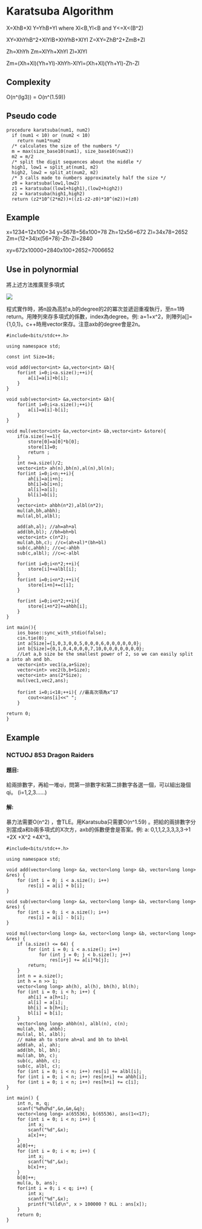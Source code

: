 # Karatsuba Algorithm

X=XhB+Xl
Y=YhB+Yl
where Xl<B,Yl<B and Y<=X<(B^2)

XY=XhYhB^2+XlYlB+XhYhB+XlYl
Z=XY=ZhB^2+ZmB+Zl

Zh=XhYh
Zm=XlYh+XhYl
Zl=XlYl

Zm=(Xh+Xl)(Yh+Yl)-XhYh-XlYl=(Xh+Xl)(Yh+Yl)-Zh-Zl

## Complexity
O(n^(lg3)) = O(n^(1.59))

## Pseudo code
```
procedure karatsuba(num1, num2)
  if (num1 < 10) or (num2 < 10)
    return num1*num2
  /* calculates the size of the numbers */
  m = max(size_base10(num1), size_base10(num2))
  m2 = m/2
  /* split the digit sequences about the middle */
  high1, low1 = split_at(num1, m2)
  high2, low2 = split_at(num2, m2)
  /* 3 calls made to numbers approximately half the size */
  z0 = karatsuba(low1,low2)
  z1 = karatsuba((low1+high1),(low2+high2))
  z2 = karatsuba(high1,high2)
  return (z2*10^(2*m2))+((z1-z2-z0)*10^(m2))+(z0)
```
## Example
x=1234=12x100+34
y=5678=56x100+78
Zh=12x56=672
Zl=34x78=2652
Zm=(12+34)x(56+78)-Zh-Zl=2840

xy=672x10000+2840x100+2652=7006652


## Use in polynormial
將上述方法推廣至多項式

![](https://i.imgur.com/ZOeexzZ.jpg)

程式實作時，將n設為高於a,b的degree的2的冪次並遞迴重複執行，至n=1時return。用陣列來存多項式的係數，index為degree。例: a=1+x^2，則陣列a[]={1,0,1}。c++時用vector來存。注意axb的degree會是2n。


```
#include<bits/stdc++.h>

using namespace std;

const int Size=16;

void add(vector<int> &a,vector<int> &b){
    for(int i=0;i<a.size();++i){
        a[i]=a[i]+b[i];
    }
}

void sub(vector<int> &a,vector<int> &b){
    for(int i=0;i<a.size();++i){
        a[i]=a[i]-b[i];
    }
}

void mul(vector<int> &a,vector<int> &b,vector<int> &store){
    if(a.size()==1){
        store[0]=a[0]*b[0];
        store[1]=0;
        return ;
    }
    int n=a.size()/2;
    vector<int> ah(n),bh(n),al(n),bl(n);
    for(int i=0;i<n;++i){
        ah[i]=a[i+n];
        bh[i]=b[i+n];
        al[i]=a[i];
        bl[i]=b[i];
    }
    vector<int> ahbh(n*2),albl(n*2);
    mul(ah,bh,ahbh);
    mul(al,bl,albl);

    add(ah,al); //ah=ah+al
    add(bh,bl); //bh=bh+bl
    vector<int> c(n*2);
    mul(ah,bh,c); //c=(ah+al)*(bh+bl)
    sub(c,ahbh); //c=c-ahbh
    sub(c,albl); //c=c-albl

    for(int i=0;i<n*2;++i){
        store[i]+=albl[i];
    }
    for(int i=0;i<n*2;++i){
        store[i+n]+=c[i];
    }

    for(int i=0;i<n*2;++i){
        store[i+n*2]+=ahbh[i];
    }
}

int main(){
    ios_base::sync_with_stdio(false);
    cin.tie(0);
    int a[Size]={1,0,3,0,0,5,0,0,0,6,0,0,0,0,0,0};
    int b[Size]={0,1,0,4,0,0,0,7,10,0,0,0,0,0,0,0};
    //Let a,b size be the smallest power of 2, so we can easily split a into ah and bh.
    vector<int> vec1(a,a+Size);
    vector<int> vec2(b,b+Size);
    vector<int> ans(2*Size);
    mul(vec1,vec2,ans);

    for(int i=0;i<18;++i){ //最高次項為x^17
        cout<<ans[i]<<" ";
    }

return 0;
}

```

## Example
### NCTUOJ 853 Dragon Raiders
#### 題目:
給兩排數字，再給一堆qi，問第一排數字和第二排數字各選一個，可以組出幾個qi。 (i=1,2,3......)
#### 解:
暴力法需要O(n^2) ，會TLE。用Karatsuba只需要O(n^1.59) 。把給的兩排數字分別當成a和b兩多項式的X次方，axb的係數便會是答案。例: a: 0,1,1,2,3,3,3,3->1 +2X +X^2 +4X^3。
```
#include<bits/stdc++.h>

using namespace std;

void add(vector<long long> &a, vector<long long> &b, vector<long long> &res) {
    for (int i = 0; i < a.size(); i++)
        res[i] = a[i] + b[i];
}

void sub(vector<long long> &a, vector<long long> &b, vector<long long> &res) {
    for (int i = 0; i < a.size(); i++)
        res[i] = a[i] - b[i];
}

void mul(vector<long long> &a, vector<long long> &b, vector<long long> &res) {
    if (a.size() <= 64) {
        for (int i = 0; i < a.size(); i++)
            for (int j = 0; j < b.size(); j++)
                res[i+j] += a[i]*b[j];
        return;
    }
    int n = a.size();
    int h = n >> 1;
    vector<long long> ah(h), al(h), bh(h), bl(h);
    for (int i = 0; i < h; i++) {
        ah[i] = a[h+i];
        al[i] = a[i];
        bh[i] = b[h+i];
        bl[i] = b[i];
    }
    vector<long long> ahbh(n), albl(n), c(n);
    mul(ah, bh, ahbh);
    mul(al, bl, albl);
    // make ah to store ah+al and bh to bh+bl
    add(ah, al, ah);
    add(bh, bl, bh);
    mul(ah, bh, c);
    sub(c, ahbh, c);
    sub(c, albl, c);
    for (int i = 0; i < n; i++) res[i] += albl[i];
    for (int i = 0; i < n; i++) res[n+i] += ahbh[i];
    for (int i = 0; i < n; i++) res[h+i] += c[i];
}

int main() {
    int n, m, q;
    scanf("%d%d%d",&n,&m,&q);
    vector<long long> a(65536), b(65536), ans(1<<17);
    for (int i = 0; i < n; i++) {
        int x;
        scanf("%d",&x);
        a[x]++;
    }
    a[0]++;
    for (int i = 0; i < m; i++) {
        int x;
        scanf("%d",&x);
        b[x]++;
    }
    b[0]++;
    mul(a, b, ans);
    for(int i = 0; i < q; i++) {
        int x;
        scanf("%d",&x);
        printf("%lld\n", x > 100000 ? 0LL : ans[x]);
    }
    return 0;
}

```











